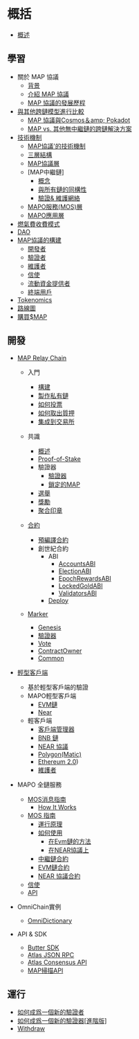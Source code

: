 # 概括
* [概述](README.md)

## 學習

* 關於 MAP 協議
  * [背景](learn/background.md)
  * [介紹 MAP 協議](learn/introduction.md)
  * [MAP 協議的發展歷程](learn/history.md)
* [與其他跨鏈模型進行比較](learn/comparison.md)
  * [MAP 協議與Cosmos＆amp; Pokadot](learn/CosmosPolkadot.md)
  * [MAP vs. 其他無中繼鏈的跨鏈解決方案](learn/others.md)
* [技術機制](learn/Teachnical_Mechanism/overiew.md)
  * [MAP協議'的技術機制](learn/Teachnical_Mechanism/technical-mechanism.md)
  * [三層結構](learn/Teachnical_Mechanism/3layer.md)
  * [MAP協議層](learn/Teachnical_Mechanism/protocollayer.md)
  * [MAP中繼鏈]
    * [概念](learn/Teachnical_Mechanism/concept.md)
    * [與所有鏈的同構性](learn/Teachnical_Mechanism/precompile.md)
    * [驗證& 維護網絡](learn/Teachnical_Mechanism/verification.md)
  * [MAPO服務(MOS)層](learn/Teachnical_Mechanism/mcs.md)
  * [MAPO應用層](learn/Teachnical_Mechanism/application.md)
* [燃氣費收費模式](learn/fee.md)
* [DAO](learn/dao.md)
* [MAP協議的構建](learn/Construction_of_MAP_Protocol/construction.md)
  * [開發者](learn/Construction_of_MAP_Protocol/developers.md)
  * [驗證者](learn/Construction_of_MAP_Protocol/validators.md)
  * [維護者](learn/Construction_of_MAP_Protocol/maintainer.md)
  * [信使](learn/Construction_of_MAP_Protocol/messengers.md)
  * [流動資金提供者](learn/Construction_of_MAP_Protocol/liquidityprovider.md)
  * [終端用戶](learn/Construction_of_MAP_Protocol/enduser.md)
* [Tokenomics](learn/tokenomics.md)
* [路線圖](learn/roadmap.md)
* [購買$MAP](/learn/purchase.md)

## 開發

* [MAP Relay Chain](develop/map-relay-chain/README.md)

  * 入門
    * [構建](develop/map-relay-chain/getting-started/build.md)
    * [製作私有鏈](develop/map-relay-chain/getting-started/make-private-chain.md)
    * [如何投票](develop/map-relay-chain/getting-started/how-to-vote.md)
    * [如何取出質押](develop/map-relay-chain/getting-started/how-to-withdraw.md)
    * [集成到交易所](develop/map-relay-chain/getting-started/Integrate-an-Exchange.md)
  * 共識
    * [概述](develop/map-relay-chain/consensus/Overview.md)
    * [Proof-of-Stake](develop/map-relay-chain/consensus/Proof-of-Stake.md)
    * 驗證器
      * [驗證器](develop/map-relay-chain/consensus/Validator.md)
      * [鎖定的MAP](develop/map-relay-chain/consensus/LockedMAP.md)
    * [選舉](develop/map-relay-chain/consensus/Election.md)
    * [獎勵](develop/map-relay-chain/consensus/Rewards.md)
    * [聚合印章](develop/map-relay-chain/consensus/AggregatedSeal.md)
  * [合約](develop/map-relay-chain/contracts/ContractsAddress.md)

    * [預編譯合約](develop/map-relay-chain/contracts/precompile-contract/precompile-contract.md)
    * 創世紀合約
      * ABI
        * [AccountsABI](develop/map-relay-chain/contracts/ABI/AccountsABI.md)
        * [ElectionABI](develop/map-relay-chain/contracts/ABI/ElectionABI.md)
        * [EpochRewardsABI](develop/map-relay-chain/contracts/ABI/EpochRewardsABI.md)
        * [LockedGoldABI](develop/map-relay-chain/contracts/ABI/LockedGoldABI.md)
        * [ValidatorsABI](develop/map-relay-chain/contracts/ABI/ValidatorsABI.md)
      * [Deploy](develop/map-relay-chain/contracts/DeployContracts.md)
  * [Marker](develop/map-relay-chain/marker/Marker.md)

    * [Genesis](develop/map-relay-chain/getting-started/how-to-make-genesis.md)
    * [驗證器](develop/map-relay-chain/marker/AboutValidator.md)
    * [Vote](develop/map-relay-chain/marker/AboutVote.md)
    * [ContractOwner](develop/map-relay-chain/marker/AboutContractOwner.md)
    * [Common](develop/map-relay-chain/marker/AboutCommon.md)
* [輕型客戶端](develop/light-client/README.md)
  * 基於輕型客戶端的驗證
  * MAPO輕型客戶端
    * [EVM鏈](develop/light-client/map/evm.md)
    * [Near](develop/light-client/map/near.md)
  * 輕客戶端
    * [客戶端管理器](develop/light-client/light-client-manager.md)
    * [BNB 鏈](develop/light-client/clients/bsc.md)
    * [NEAR 協議](develop/light-client/clients/near.md)
    * [Polygon(Matic)](develop/light-client/clients/matic.md)
    * [Ethereum 2.0](develop/light-client/clients/eth2.md))
    * [維護者](develop/light-client/Maintainer.md)
* MAPO 全鏈服務
  * [MOS消息指南](develop/mos/message/README.md)
    * [How It Works](develop/mos/message/cross-chain-message.md)
  * [MOS 指南](develop/mos/mcs/README.md)
    * [運行原理](develop/mos/mcs/how-it-works.md)
    * [如何使用](develop/mos/mcs/how-to.md)
      * [在Evm鏈的方法](develop/mos/mcs/how-to-evm.md)
      * [在NEAR協議上](develop/mos/mcs/how-to-near.md)
    * [中繼鏈合約](develop/mos/mcs/mcs-on-mapo.md)
    * [EVM鏈合約](develop/mos/mcs/mcs-on-evm.md)
    * [ NEAR 協議合約](develop/mos/mcs/mcs-on-near.md)
  * [信使](develop/mos/messenger/messenger.md)
  * [API](develop/mos/mcs/api/api.md)
* OmniChain實例
  * [OmniDictionary](develop/mos/examples/OmniDictionary.md)

* API & SDK
  * [Butter SDK](sdk/butter.md)
  * [Atlas JSON RPC](sdk/RPC-API.md)
  * [Atlas Consensus API](sdk/ConsensusAPI.md)
  * [MAP掃描API](develop/sdk/scan-api.md)

## 運行

* [如何成爲一個新的驗證者](run/HowToBecomeANewValidator.md)
* [如何成爲一個新的驗證器[進階版]](run/HowToBecomeANewValidatorAdvanced.md)
* [Withdraw](run/Withdraw.md)